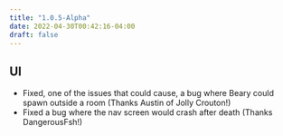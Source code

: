 ```yaml
---
title: "1.0.5-Alpha"
date: 2022-04-30T00:42:16-04:00
draft: false
---
```


## UI
- Fixed, one of the issues that could cause, a bug where Beary could spawn outside a room (Thanks Austin of Jolly Crouton!)
- Fixed a bug where the nav screen would crash after death (Thanks DangerousFsh!)